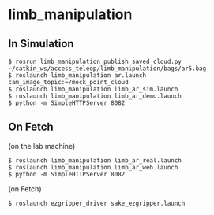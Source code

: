 # limb_manipulation
## In Simulation  
```
$ rosrun limb_manipulation publish_saved_cloud.py ~/catkin_ws/access_teleop/limb_manipulation/bags/ar5.bag  
$ roslaunch limb_manipulation ar.launch cam_image_topic:=/mock_point_cloud  
$ roslaunch limb_manipulation limb_ar_sim.launch  
$ roslaunch limb_manipulation limb_ar_demo.launch  
$ python -m SimpleHTTPServer 8082 
```

## On Fetch  
(on the lab machine)
```
$ roslaunch limb_manipulation limb_ar_real.launch  
$ roslaunch limb_manipulation limb_ar_web.launch  
$ python -m SimpleHTTPServer 8082  
```
(on Fetch)  
```
$ roslaunch ezgripper_driver sake_ezgripper.launch  
```